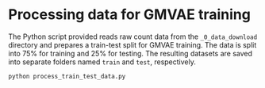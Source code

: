 # Processing data for GMVAE training
The Python script provided reads raw count data from the `_0_data_download` directory and prepares a train-test split for GMVAE training. The data is split into 75% for training and 25% for testing. The resulting datasets are saved into separate folders named `train` and `test`, respectively.
```
python process_train_test_data.py
```

